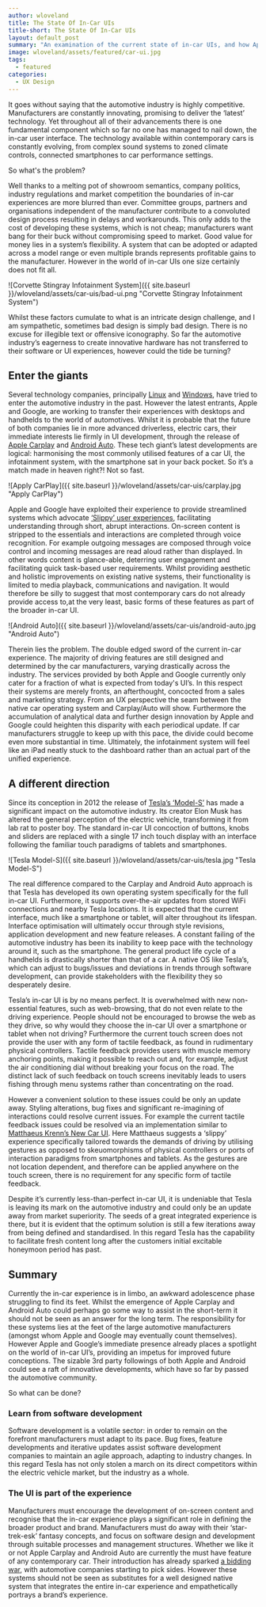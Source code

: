 ```yaml
---
author: wloveland
title: The State Of In-Car UIs
title-short: The State Of In-Car UIs
layout: default_post
summary: "An examination of the current state of in-car UIs, and how Apple, Google and Tesla are significantly shaking things up."
image: wloveland/assets/featured/car-ui.jpg
tags:
  - featured
categories:
  - UX Design
---
```


It goes without saying that the automotive industry is highly competitive. Manufacturers are constantly innovating, promising to deliver the ‘latest’ technology. Yet throughout all of their advancements there is one fundamental component which so far no one has managed to nail down, the in-car user interface. The technology available within contemporary cars is constantly evolving, from complex sound systems to zoned climate controls, connected smartphones to car performance settings.

So what's the problem?

Well thanks to a melting pot of showroom semantics, company politics, industry regulations and market competition the boundaries of in-car experiences are more blurred than ever. Committee groups, partners and organisations independent of the manufacturer contribute to a convoluted design process resulting in delays and workarounds. This only adds to the cost of developing these systems, which is not cheap; manufacturers want bang for their buck without compromising speed to market. Good value for money lies in a system’s flexibility. A system that can be adopted or adapted across a model range or even multiple brands represents profitable gains to the manufacturer. However in the world of in-car UIs one size certainly does not fit all.

![Corvette Stingray Infotainment System]({{ site.baseurl }}/wloveland/assets/car-uis/bad-ui.png "Corvette Stingray Infotainment System")

Whilst these factors cumulate to what is an intricate design challenge, and I am sympathetic, sometimes bad design is simply bad design. There is no excuse for illegible text or offensive iconography. So far the automotive industry’s eagerness to create innovative hardware has not transferred to their software or UI experiences, however could the tide be turning?


## Enter the giants

Several technology companies, principally [Linux](https://www.automotivelinux.org/) and [Windows](http://www.autoblog.com/2014/04/07/microsoft-windows-in-the-car-video/), have tried to enter the automotive industry in the past. However the latest entrants, Apple and Google, are working to transfer their experiences with desktops and handhelds to the world of automotives. Whilst it is probable that the future of both companies lie in more advanced driverless, electric cars, their immediate interests lie firmly in UI development, through the release of [Apple Carplay](https://www.apple.com/uk/ios/carplay/) and [Android Auto](http://www.android.com/auto/). These tech giant’s latest developments are logical: harmonising the most commonly utilised features of a car UI, the infotainment system, with the smartphone sat in your back pocket. So it’s a match made in heaven right?! Not so fast.

![Apply CarPlay]({{ site.baseurl }}/wloveland/assets/car-uis/carplay.jpg "Apply CarPlay")

Apple and Google have exploited their experience to provide streamlined systems which advocate [‘Slippy’ user experiences](http://www.slideshare.net/JakeZukowski/ux-in-automobiles-balancing-effective-ui-design-driver-safety-41477573), facilitating understanding through short, abrupt interactions. On-screen content is stripped to the essentials and interactions are completed through voice recognition. For example outgoing messages are composed through voice control and incoming messages are read aloud rather than displayed. In other words content is glance-able, deterring user engagement and facilitating quick task-based user requirements. Whilst providing aesthetic and holistic improvements on existing native systems, their functionality is limited to media playback, communications and navigation. It would therefore be silly to suggest that most contemporary cars do not already provide access to,at the very least, basic forms of these features as part of the broader in-car UI.

![Android Auto]({{ site.baseurl }}/wloveland/assets/car-uis/android-auto.jpg "Android Auto")

Therein lies the problem. The double edged sword of the current in-car experience. The majority of driving features are still designed and determined by the car manufacturers, varying drastically across the industry. The services provided by both Apple and Google currently only cater for a fraction of what is expected from today's UI’s. In this respect their systems are merely fronts, an afterthought, concocted from a sales and marketing strategy. From an UX perspective the seam between the native car operating system and Carplay/Auto will show. Furthermore the accumulation of analytical data and further design innovation by Apple and Google could heighten this disparity with each periodical update. If car manufacturers struggle to keep up with this pace, the divide could become even more substantial in time. Ultimately, the infotainment system will feel like an iPad neatly stuck to the dashboard rather than an actual part of the unified experience.


## A different direction

Since its conception in 2012 the release of [Tesla’s ‘Model-S’](http://www.teslamotors.com/models) has made a significant impact on the automotive industry. Its creator Elon Musk has altered the general perception of the electric vehicle, transforming it from lab rat to poster boy. The standard in-car UI concoction of buttons, knobs and sliders are replaced with a single 17 inch touch display with an interface following the familiar touch paradigms of tablets and smartphones.

![Tesla Model-S]({{ site.baseurl }}/wloveland/assets/car-uis/tesla.jpg "Tesla Model-S")

The real difference compared to the Carplay and Android Auto approach is that Tesla has developed its own operating system specifically for the full in-car UI. Furthermore, it supports over-the-air updates from stored WiFi connections and nearby Tesla locations. It is expected that the current interface, much like a smartphone or tablet, will alter throughout its lifespan. Interface optimisation will ultimately occur through style revisions, application development and new feature releases. A constant failing of the automotive industry has been its inability to keep pace with the technology around it, such as the smartphone. The general product life cycle of a handhelds is drastically shorter than that of a car. A native OS like Tesla’s, which can adjust to bugs/issues and deviations in trends through software development, can provide stakeholders with the flexibility they so desperately desire.

Tesla’s in-car UI is by no means perfect. It is overwhelmed with new non-essential features, such as web-browsing, that do not even relate to the driving experience. People should not be encouraged to browse the web as they drive, so why would they choose the in-car UI over a smartphone or tablet when not driving? Furthermore the current touch screen does not provide the user with any form of tactile feedback, as found in rudimentary physical controllers. Tactile feedback provides users with muscle memory anchoring points, making it possible to reach out and, for example, adjust the air conditioning dial without breaking your focus on the road. The distinct lack of such feedback on touch screens inevitably leads to users fishing through menu systems rather than concentrating on the road.

However a convenient solution to these issues could be only an update away. Styling alterations, bug fixes and significant re-imagining of interactions could resolve current issues. For example the current tactile feedback issues could be resolved via an implementation similar to [Matthaeus Krenn’s New Car UI](http://matthaeuskrenn.com/new-car-ui/). Here Matthaeus suggests a ‘slippy’ experience specifically tailored towards the demands of driving by utilising gestures as opposed to skeuomorphisms of physical controllers or ports of interaction paradigms from smartphones and tablets. As the gestures are not location dependent, and therefore can be applied anywhere on the touch screen, there is no requirement for any specific form of tactile feedback.

Despite it’s currently less-than-perfect in-car UI, it is undeniable that Tesla is leaving its mark on the automotive industry and could only be an update away from market superiority. The seeds of a great integrated experience is there, but it is evident that the optimum solution is still a few iterations away from being defined and standardised. In this regard Tesla has the capability to facilitate fresh content long after the customers initial excitable honeymoon period has past.


## Summary

Currently the in-car experience is in limbo, an awkward adolescence phase struggling to find its feet. Whilst the emergence of Apple Carplay and Android Auto could perhaps go some way to assist in the short-term it should not be seen as an answer for the long term. The responsibility for these systems lies at the feet of the large automotive manufacturers (amongst whom Apple and Google may eventually count themselves). However Apple and Google’s immediate presence already places a spotlight on the world of in-car UI’s, providing an impetus for improved future conceptions. The sizable 3rd party followings of both Apple and Android could see a raft of innovative developments, which have so far by passed the automotive community.

So what can be done?

### Learn from software development

Software development is a volatile sector: in order to remain on the forefront manufacturers must adapt to its pace. Bug fixes, feature developments and iterative updates assist software development companies to maintain an agile approach, adapting to industry changes. In this regard Tesla has not only stolen a march on its direct competitors within the electric vehicle market, but the industry as a whole.

### The UI is part of the experience

Manufacturers must encourage the development of on-screen content and recognise that the in-car experience plays a significant role in defining the broader product and brand. Manufacturers must do away with their ‘star-trek-esk’ fantasy concepts, and focus on software design and development through suitable processes and management structures. Whether we like it or not Apple Carplay and Android Auto are currently the must have feature of any contemporary car. Their introduction has already sparked [a bidding war](http://www.wired.com/2014/06/carplay-android-auto-automakers/), with automotive companies starting to pick sides. However these systems should not be seen as substitutes for a well designed native system that integrates the entire in-car experience and empathetically portrays a brand’s experience.
